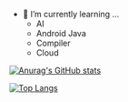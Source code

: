 

<!--
**lee-wonho/lee-wonho** is a ✨ _special_ ✨ repository because its `README.md` (this file) appears on your GitHub profile.

Here are some ideas to get you started:

- 🔭 I’m currently working on ...

- 👯 I’m looking to collaborate on ...
- 🤔 I’m looking for help with ...
- 💬 Ask me about ...
- 📫 How to reach me: ...
- 😄 Pronouns: ...
- ⚡ Fun fact: ...
-->
- 🌱 I’m currently learning ...
   - AI
   - Android Java
   - Compiler
   - Cloud
   
[![Anurag's GitHub stats](https://github-readme-stats.vercel.app/api?username=lee-wonho)](https://github.com/anuraghazra/github-readme-stats)

[![Top Langs](https://github-readme-stats.vercel.app/api/top-langs/?username=lee-wonho&layout=compact)](https://github.com/anuraghazra/github-readme-stats)
<!--
[![trophy](https://github-profile-trophy.vercel.app/?username=lee-wonho)](https://github.com/ryo-ma/github-profile-trophy)
-->
